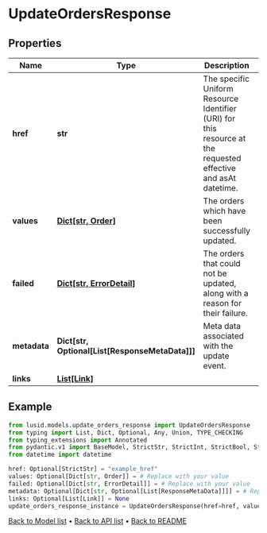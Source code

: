 # UpdateOrdersResponse

## Properties
Name | Type | Description | Notes
------------ | ------------- | ------------- | -------------
**href** | **str** | The specific Uniform Resource Identifier (URI) for this resource at the requested effective and asAt datetime. | [optional] 
**values** | [**Dict[str, Order]**](Order.md) | The orders which have been successfully updated. | [optional] 
**failed** | [**Dict[str, ErrorDetail]**](ErrorDetail.md) | The orders that could not be updated, along with a reason for their failure. | [optional] 
**metadata** | **Dict[str, Optional[List[ResponseMetaData]]]** | Meta data associated with the update event. | [optional] 
**links** | [**List[Link]**](Link.md) |  | [optional] 
## Example

```python
from lusid.models.update_orders_response import UpdateOrdersResponse
from typing import List, Dict, Optional, Any, Union, TYPE_CHECKING
from typing_extensions import Annotated
from pydantic.v1 import BaseModel, StrictStr, StrictInt, StrictBool, StrictFloat, StrictBytes, Field, validator, ValidationError, conlist, constr
from datetime import datetime

href: Optional[StrictStr] = "example_href"
values: Optional[Dict[str, Order]] = # Replace with your value
failed: Optional[Dict[str, ErrorDetail]] = # Replace with your value
metadata: Optional[Dict[str, Optional[List[ResponseMetaData]]]] = # Replace with your value
links: Optional[List[Link]] = None
update_orders_response_instance = UpdateOrdersResponse(href=href, values=values, failed=failed, metadata=metadata, links=links)

```

[Back to Model list](../README.md#documentation-for-models) &#8226; [Back to API list](../README.md#documentation-for-api-endpoints) &#8226; [Back to README](../README.md)

